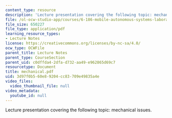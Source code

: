 ```yaml
---
content_type: resource
description: 'Lecture presentation covering the following topic: mechanical issues.'
file: /ol-ocw-studio-app/courses/6-186-mobile-autonomous-systems-laboratory-january-iap-2005/3d97f0b560e89204cc83709e49835a4e_mechanical.pdf
file_size: 650227
file_type: application/pdf
learning_resource_types:
- Lecture Notes
license: https://creativecommons.org/licenses/by-nc-sa/4.0/
ocw_type: OCWFile
parent_title: Lecture Notes
parent_type: CourseSection
parent_uid: c0dffda4-2dfa-d732-aa49-e962865d69c7
resourcetype: Document
title: mechanical.pdf
uid: 3d97f0b5-60e8-9204-cc83-709e49835a4e
video_files:
  video_thumbnail_file: null
video_metadata:
  youtube_id: null
---
```

Lecture presentation covering the following topic: mechanical issues.